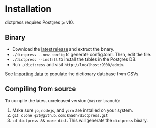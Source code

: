 # Installation

dictpress requires Postgres ⩾ v10.

## Binary
- Download the [latest release](https://github.com/knadh/dictpress/releases) and extract the binary.
- `./dictpress --new-config` to generate config.toml. Then, edit the file.
- `./dictpress --install` to install the tables in the Postgres DB.
- Run `./dictpress` and visit `http://localhost:9000/admin`.

See [Importing data](../import) to populate the dictionary database from CSVs.


## Compiling from source

To compile the latest unreleased version (`master` branch):

1. Make sure `go`, `nodejs`, and `yarn` are installed on your system.
2. `git clone git@github.com:knadh/dictpress.git`
3. `cd dictpress && make dist`. This will generate the `dictpress` binary.
